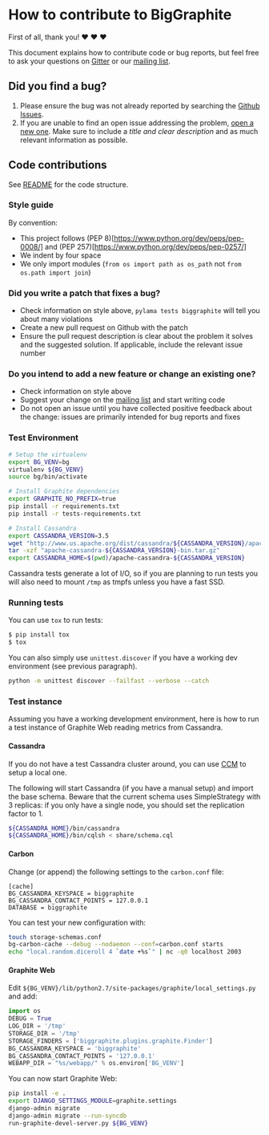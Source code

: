 # How to contribute to BigGraphite

First of all, thank you! :heart: :heart: :heart:

This document explains how to contribute code or bug reports, but feel free to ask your questions on [Gitter](https://gitter.im/criteo/biggraphite) or our [mailing list](https://groups.google.com/forum/#!forum/biggraphite).


## Did you find a bug?

1. Please ensure the bug was not already reported by searching the [Github Issues](https://github.com/criteo/biggraphite/issues).
2. If you are unable to find an open issue addressing the problem, [open a new one](https://github.com/criteo/biggraphite/issues/new). Make sure to include a *title and clear description* and as much relevant information as possible.


## Code contributions

See [README](README.md) for the code structure.


### Style guide

By convention:
- This project follows (PEP 8)[https://www.python.org/dev/peps/pep-0008/] and (PEP 257)[https://www.python.org/dev/peps/pep-0257/]
- We indent by four space
- We only import modules (`from os import path as os_path` not `from os.path import join`)


### Did you write a patch that fixes a bug?

- Check information on style above, `pylama tests biggraphite` will tell you about many violations
- Create a new pull request on Github with the patch
- Ensure the pull request description is clear about the problem it solves and the suggested solution. If applicable, include the relevant issue number


### Do you intend to add a new feature or change an existing one?

- Check information on style above
- Suggest your change on the [mailing list](https://groups.google.com/forum/#!forum/biggraphite) and start writing code
- Do not open an issue until you have collected positive feedback about the change: issues are primarily intended for bug reports and fixes


### Test Environment

```bash
# Setup the virtualenv
export BG_VENV=bg
virtualenv ${BG_VENV}
source bg/bin/activate

# Install Graphite dependencies
export GRAPHITE_NO_PREFIX=true
pip install -r requirements.txt
pip install -r tests-requirements.txt

# Install Cassandra
export CASSANDRA_VERSION=3.5
wget "http://www.us.apache.org/dist/cassandra/${CASSANDRA_VERSION}/apache-cassandra-${CASSANDRA_VERSION}-bin.tar.gz"
tar -xzf "apache-cassandra-${CASSANDRA_VERSION}-bin.tar.gz"
export CASSANDRA_HOME=$(pwd)/apache-cassandra-${CASSANDRA_VERSION}
```

Cassandra tests generate a lot of I/O, so if you are planning to run tests you will also need to mount `/tmp` as tmpfs unless you have a fast SSD.


### Running tests

You can use `tox` to run tests:

```bash
$ pip install tox
$ tox
```

You can also simply use `unittest.discover` if you have a working dev environment (see previous paragraph).

```bash
python -m unittest discover --failfast --verbose --catch
```


### Test instance

Assuming you have a working development environment, here is how to run a test instance of Graphite Web reading metrics from Cassandra.


#### Cassandra

If you do not have a test Cassandra cluster around, you can use [CCM](https://github.com/pcmanus/ccm) to setup a local one.

The following will start Cassandra (if you have a manual setup) and import the base schema.
Beware that the current schema uses SimpleStrategy with 3 replicas: if you only have a single node, you should set the replication factor to 1.

```bash
${CASSANDRA_HOME}/bin/cassandra
${CASSANDRA_HOME}/bin/cqlsh < share/schema.cql
```


#### Carbon

Change (or append) the following settings to the `carbon.conf` file:

```text
[cache]
BG_CASSANDRA_KEYSPACE = biggraphite
BG_CASSANDRA_CONTACT_POINTS = 127.0.0.1
DATABASE = biggraphite
```

You can test your new configuration with:

```bash
touch storage-schemas.conf
bg-carbon-cache --debug --nodaemon --conf=carbon.conf starts
echo "local.random.diceroll 4 `date +%s`" | nc -q0 localhost 2003
```


#### Graphite Web

Edit `${BG_VENV}/lib/python2.7/site-packages/graphite/local_settings.py` and add:

```python
import os
DEBUG = True
LOG_DIR = '/tmp'
STORAGE_DIR = '/tmp'
STORAGE_FINDERS = ['biggraphite.plugins.graphite.Finder']
BG_CASSANDRA_KEYSPACE = 'biggraphite'
BG_CASSANDRA_CONTACT_POINTS = '127.0.0.1'
WEBAPP_DIR = "%s/webapp/" % os.environ['BG_VENV']
```

You can now start Graphite Web:

```bash
pip install -e .
export DJANGO_SETTINGS_MODULE=graphite.settings
django-admin migrate
django-admin migrate --run-syncdb
run-graphite-devel-server.py ${BG_VENV}
```
